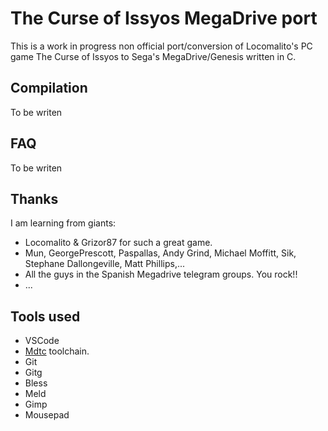 # The Curse of Issyos MegaDrive port
This is a work in progress non official port/conversion of Locomalito's PC game
The Curse of Issyos to Sega's MegaDrive/Genesis written in C.

## Compilation
To be writen

## FAQ
To be writen

## Thanks
I am learning from giants:
- Locomalito & Grizor87 for such a great game.
- Mun, GeorgePrescott, Paspallas, Andy Grind, Michael Moffitt, Sik, Stephane Dallongeville, Matt Phillips,...
- All the guys in the Spanish Megadrive telegram groups. You rock!!
- ...

## Tools used
- VSCode
- [Mdtc](https://github.com/tapule/mdtc) toolchain.
- Git
- Gitg
- Bless
- Meld
- Gimp
- Mousepad